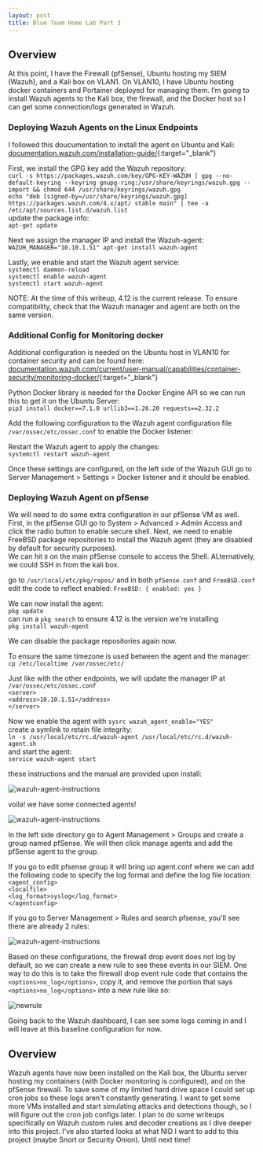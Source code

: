 ```yaml
---
layout: post
title: Blue Team Home Lab Part 3
---
```


## Overview

At this point, I have the Firewall (pfSense), Ubuntu hosting my SIEM (Wazuh), and a Kali box on VLAN1. On VLAN10, I have Ubuntu hosting docker containers and Portainer deployed for managing them.  I’m going to install Wazuh agents to the Kali box, the firewall, and the Docker host so I can get some connection/logs generated in Wazuh.

### Deploying Wazuh Agents on the Linux Endpoints

I followed this doucumentation to install the agent on Ubuntu and Kali: [documentation.wazuh.com/installation-guide/](https://documentation.wazuh.com/current/installation-guide/wazuh-agent/wazuh-agent-package-linux.html){:target="_blank"}

First, we install the GPG key add the Wazuh repository: <br>
`curl -s https://packages.wazuh.com/key/GPG-KEY-WAZUH | gpg --no-default-keyring --keyring gnupg-ring:/usr/share/keyrings/wazuh.gpg --import && chmod 644 /usr/share/keyrings/wazuh.gpg` <br>
`echo "deb [signed-by=/usr/share/keyrings/wazuh.gpg] https://packages.wazuh.com/4.x/apt/ stable main" | tee -a /etc/apt/sources.list.d/wazuh.list` <br>
update the package info: <br>
`apt-get update`

Next we assign the manager IP and install the Wazuh-agent: <br>
`WAZUH_MANAGER="10.10.1.51" apt-get install wazuh-agent` <br>

Lastly, we enable and start the Wazuh agent service: <br>
`systemctl daemon-reload` <br>
`systemctl enable wazuh-agent` <br>
`systemctl start wazuh-agent` <br>

NOTE: At the time of this writeup, 4.12 is the current release.  To ensure compatibility, check that the Wazuh manager and agent are both on the same version.

### Additional Config for Monitoring docker

Additional configuration is needed on the Ubuntu host in VLAN10 for container security and can be found here: [documentation.wazuh.com/current/user-manual/capabilities/container-security/monitoring-docker/](https://documentation.wazuh.com/current/user-manual/capabilities/container-security/monitoring-docker.html){:target="_blank"}

Python Docker library is needed for the Docker Engine API so we can run this to get it on the Ubuntu Server: <br>
`pip3 install docker==7.1.0 urllib3==1.26.20 requests==2.32.2`<br>

Add the following configuration to the Wazuh agent configuration file `/var/ossec/etc/ossec.conf` to enable the Docker listener: <br>

Restart the Wazuh agent to apply the changes: <br>
`systemctl restart wazuh-agent` <br>


Once these settings are configured, on the left side of the Wazuh GUI go to Server Management > Settings > Docker listener and it should be enabled.

### Deploying Wazuh Agent on pfSense

We will need to do some extra configuration in our pfSense VM as well. First, in the pfSense GUI go to System > Advanced > Admin Access and click the radio button to enable secure shell. Next, we need to enable FreeBSD package repositories to install the Wazuh agent (they are disabled by default for security purposes). <br>
We can hit `8` on the main pfSense console to access the Shell. ALternatively, we could SSH in from the kali box.

go to `/usr/local/etc/pkg/repos/` and in both `pfSense.conf` and `FreeBSD.conf` edit the code to reflect enabled: `FreeBSD: { enabled: yes }` <br>

We can now install the agent: <br>
`pkg update` <br>
can run a `pkg search` to ensure 4.12 is the version we're installing <br>
`pkg install wazuh-agent` <br>

We can disable the package repositories again now. <br>

To ensure the same timezone is used between the agent and the manager:
`cp /etc/localtime /var/ossec/etc/` <br>

Just like with the other endpoints, we will update the manager IP at `/var/ossec/etc/ossec.conf` <br>
`<server>` <br>
	`<address>10.10.1.51</address>` <br>
`</server>` <br>

Now we enable the agent with `sysrc wazuh_agent_enable="YES"` <br>
create a symlink to retain file integrity: <br>
`ln -s /usr/local/etc/rc.d/wazuh-agent /usr/local/etc/rc.d/wazuh-agent.sh` <br>
and start the agent: <br>
`service wazuh-agent start` <br>

these instructions and the manual are provided upon install:

![wazuh-agent-instructions]({{site.baseurl}}/assets/images/Blue-Team-Home-Lab-Part-3/wazuh-agent-instructions.png)

voila! we have some connected agents!

![wazuh-agent-instructions]({{site.baseurl}}/assets/images/Blue-Team-Home-Lab-Part-3/wazuh-dashconnected.png)

In the left side directory go to Agent Management > Groups and create a group named pfSense.  We will then click manage agents and add the pfSense agent to the group.<br>

If you go to edit pfsense group it will bring up agent.conf where we can add the following code to specify the log format and define the log file location: <br>
`<agent_config>` <br>
  `<localfile>` <br>
  `<log_format>syslog</log_format>` <br>
`</agentconfig>` <br>

If you go to Server Management > Rules and search pfsense, you'll see there are already 2 rules:

![wazuh-agent-instructions]({{site.baseurl}}/assets/images/Blue-Team-Home-Lab-Part-3/wazuhrules.png)

Based on these configurations, the firewall drop event does not log by default, so we can create a new rule to see these events in our SIEM. One way to do this is to take the firewall drop event rule code that contains the `<options>no_log</options>`, copy it, and remove the portion that says `<options>no_log</options>` into a new rule like so:<br>

![newrule]({{site.baseurl}}/assets/images/Blue-Team-Home-Lab-Part-3/newrule.png)

Going back to the Wazuh dashboard, I can see some logs coming in and I will leave at this baseline configuration for now.

## Overview

Wazuh agents have now been installed on the Kali box, the Ubuntu server hosting my containers (with Docker monitoring is configured), and on the pfSense firewall.  To save some of my limited hard drive space I could set up cron jobs so these logs aren't constantly generating. I want to get some more VMs installed and start simulating attacks and detections though, so I will figure out the cron job configs later. I plan to do some writeups specifically on Wazuh custom rules and decoder creations as I dive deeper into this project.  I've also started looks at what NID I want to add to this project (maybe Snort or Security Onion). Until next time!
